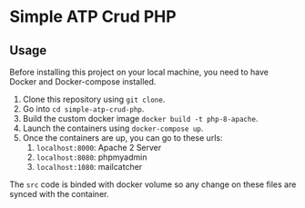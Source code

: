 # Simple ATP Crud PHP

## Usage

Before installing this project on your local machine, you need to have Docker and Docker-compose installed.

1. Clone this repository using `git clone`.
1. Go into `cd simple-atp-crud-php`.
1. Build the custom docker image `docker build -t php-8-apache`.
1. Launch the containers using `docker-compose up`.
1. Once the containers are up, you can go to these urls:
   1. `localhost:8000`: Apache 2 Server
   1. `localhost:8080`: phpmyadmin
   1. `localhost:1080`: mailcatcher

The `src` code is binded with docker volume so any change on these files are synced with the container.
